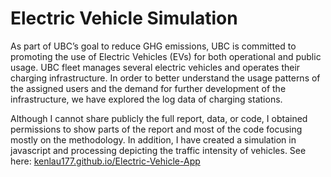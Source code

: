 # Electric Vehicle Simulation

As part of UBC’s goal to reduce GHG emissions, UBC is committed to promoting the use of Electric Vehicles (EVs) for both operational and public usage. UBC fleet manages several electric vehicles and operates their charging infrastructure. In order to better understand the usage patterns of the assigned users and the demand for further development of the infrastructure, we have explored the log data of charging stations.

Although I cannot share publicly the full report, data, or code, I obtained permissions to show parts of the report and most of the code focusing mostly on the methodology. In addition, I have created a simulation in javascript and processing depicting the traffic intensity of vehicles. See here: [kenlau177.github.io/Electric-Vehicle-App](kenlau177.github.io/Electric-Vehicle-App)

